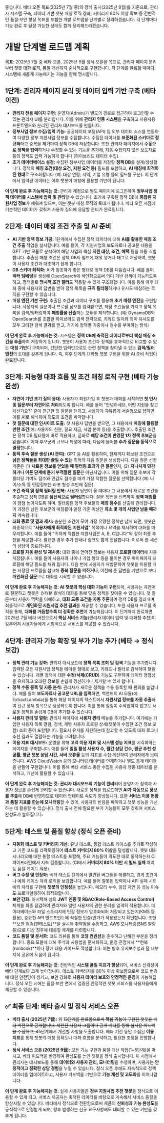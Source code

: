 좋습니다. 베타 오픈 목표(2025년 7월 중)와 정식 출시(2025년 9월)를 기준으로, 관리자 시스템 구축, 데이터 기반 챗봇 매칭 로직 강화, 커버리지 80% 이상 확보 등 전반적인 품질·보안 향상 목표를 포함한 개발 로드맵을 단계별로 정리하겠습니다. 각 단계마다 기능 완료 후 달성 가능한 상태도 함께 정리해드리겠습니다.


# 개발 단계별 로드맵 계획

**목표:** 2025년 7월 중 베타 오픈, 2025년 9월 정식 오픈을 목표로, 관리자 페이지 분리부터 챗봇 대화 로직, 품질 개선까지 순차적으로 구현합니다. 각 단계를 완료할 때마다 시스템에 새롭게 가능해지는 기능을 함께 명시합니다.

## 1단계: 관리자 페이지 분리 및 데이터 입력 기반 구축 (베타 이전)

* **관리자 전용 페이지 구현:** 운영자(Admin)가 별도의 경로로 접근하여 로그인할 수 있는 관리자 UI를 분리합니다. 이를 위해 **관리자 인증 시스템**을 구축하고 사용자용 프론트엔드와 분리된 관리자 대시보드를 만듭니다.
* **정부사업 정보 수집/입력 기능:** 공공데이터 포털(API) 등 외부 데이터 소스를 연동하여 다양한 정부 지원사업 정보를 수집합니다. 수집된 데이터를 **표준화된 스키마로 정규화**하고 중복을 제거하여 정책 DB에 저장합니다. 또한 관리자 페이지에서 **수동으로 정책을 입력**하거나 수정할 수 있는 기능을 추가해, 자동 수집되지 않은 보도자료 등의 정책도 입력 가능하게 합니다 (하이브리드 데이터 수집).
* **초기 데이터베이스 설정:** 수집된 정부사업 데이터를 저장할 **정책 DB**를 설계/생성합니다. 정책의 **매칭 조건(대상 요건, 지원 요건 등)** 필드를 포함하고, **AI 매칭에 최적화된 형태**로 구조화합니다 (예: 대상 연령, 지역, 기업 유형 등의 필드를 구분). 이 단계에서 입력된 데이터는 이후 챗봇이 매칭에 활용할 기반이 됩니다.

**이 단계 완료 후 가능해지는 것:** 관리자 계정으로 별도 페이지에 로그인하여 **정부사업 정책 데이터를 시스템에 입력 및 관리**할 수 있습니다. 초기에 구축된 정책 DB에 **통합된 지원사업 정보**가 채워져 있으며, 이는 챗봇 매칭 로직의 토대가 됩니다. 베타 오픈 시점에 기본적인 데이터가 갖춰져 사용자 질의에 응답할 준비가 완료됩니다.

## 2단계: 데이터 매칭 조건 추출 및 AI 준비

* **AI 기반 정책 정보 가공:** 1단계에서 수집된 정책 데이터에 대해 **AI를 활용한 매칭 조건 추출** 작업을 실시합니다. 예를 들어, 각 지원사업의 보도자료나 공고문 내용을 GPT 기반 모듈로 분석하여 해당 사업의 핵심 **지원 대상, 조건, 혜택** 등을 자동 식별합니다. 추출된 매칭 조건은 정책 DB의 필드에 채워 넣거나 태그로 저장하여, 챗봇이 사용자 조건과 대조하기 쉽게 합니다.
* **DB 스키마 최적화:** AI가 참조하기 좋은 형태로 정책 DB를 다듬습니다. 예를 들어 **벡터 임베딩**을 생성해 OpenSearch에 색인함으로써 의미 기반 검색이 가능하도록 하고, 정책별로 **명시적 조건 필터**도 적용할 수 있게 구조화합니다. 이를 통해 이후 대화 중에 사용자의 답변을 받아 정책 목록을 **규칙 필터링**하거나 유사도 매칭하는 로직을 구현할 수 있습니다.
* **매칭 엔진 기본 구현:** 추출된 조건과 데이터 구조를 활용해 **초기 매칭 엔진**을 구현합니다. 사용자의 질문이나 프로필 정보를 입력받으면, 해당 조건들을 가지고 정책 목록을 검색/필터링하여 **매칭률을 산출**하는 모듈을 제작합니다. (예: DynamoDB와 OpenSearch를 조합한 하이브리드 검색 전략으로, 키워드 일치와 의미 유사도를 모두 고려한 검색 결과를 얻고, 거기에 정책별 가중치나 점수를 부여하는 방식)

**이 단계 완료 후 가능해지는 것:** 시스템은 **정책 DB에 축적된 데이터로부터 핵심 매칭 조건을 추출**하여 저장하게 됩니다. 챗봇이 사용자 조건과 정책을 효과적으로 비교할 수 있는 **매칭 기반**이 구축되며, 간단한 입력만으로도 관련 정책을 찾아낼 수 있는 **검색/필터 엔진**의 토대를 갖추게 됩니다. 즉, 이후 단계의 대화형 챗봇 구현을 위한 AI 준비 작업이 완료됩니다.

## 3단계: 지능형 대화 흐름 및 조건 매칭 로직 구현 (베타 기능 완성)

* **자연어 기반 초기 질의 응대:** 사용자가 회원가입 후 챗봇과 대화를 시작하면 **첫 인사 및 질문부터 자연어로 처리**되도록 합니다. 예를 들어 "안녕하세요, 어떤 지원을 찾고 계신가요?" 같이 친근한 첫 질문을 던지고, 사용자가 자유롭게 서술형으로 답하면 이를 AI로 해석하여 의도와 조건을 파악합니다.
* **첫 질문에 대한 인사이트 도출:** 첫 사용자 답변을 받으면, 그 내용에서 **매칭에 활용할만한 조건**(예: 사용자의 신분, 필요 자금, 사업 분야 등)을 추출합니다. 추출된 조건은 정책 DB 필터링에 바로 적용하고, 곧바로 **해당 조건이 반영된 1차 정책 후보군**을 얻습니다. 이때 후보군의 규모나 특성에 따라, 다음에 물어볼 **추가 질문을 동적으로 결정**합니다.
* **동적 후속 질문 생성 (AI 관여):** GPT 등 AI를 활용하여, 현재까지 확보된 조건으로 **남은 정책들을 최대한 줄일 수 있는** 최적의 다음 질문을 생성합니다. 다음 질문 선정 기준은 (1) **새로운 정보를 얻었을 때 필터링 효과가 큰 질문**인지, (2) **지나치게 민감하거나 이른 단계에 묻기 부적절한 질문**은 아닌지입니다. 이를 위해 질문 후보에 각 필터링 기여도 점수와 민감도 점수를 매겨 가장 적합한 질문을 선택합니다 (예: 나이/소득 등 민감정보는 라포 형성 후반에 질문).
* **조건 축적 및 정책 필터링 반복:** 사용자 답변이 올 때마다 그 내용에서 새로운 조건을 추출하고 정책 DB를 **점진적으로 필터링**합니다. 질문-답변을 반복하여 **정책 매칭률**이 점점 높아지도록 하며, 필터링된 정책 후보들의 **매칭 점수**를 산출해 관리합니다. 이 과정은 남은 후보군의 매칭률이 일정 기준 이상인 **최소 몇 개의 사업만 남을 때까지** 계속됩니다.
* **대화 종료 및 결과 제시:** 충분한 조건이 모여 가장 유망한 정책만 남게 되면, 챗봇은 최종적으로 "**사용자에게 최적화된 지원사업**" 목록이나 요약을 제시하며 대화를 마무리합니다. 예를 들어 "귀하께 적합한 지원사업은 A, B, C입니다"와 같이 최종 추천을 제공합니다. 필요한 경우 추가 안내나 링크도 함께 전달합니다. 이로써 한 세션의 상담이 종료됩니다.
* **프로필 자동 완성 및 재사용:** 대화 중에 얻어진 정보는 사용자 **프로필 데이터**에 자동 저장됩니다. 예를 들어 사용자의 나이나 기업 형태 등을 물어본 경우 마이페이지 프로필에 해당 필드를 채워 둡니다. 다음 번에 사용자가 재방문하여 챗봇을 이용할 때는 저장된 프로필을 참고해 **중복 질문을 피하거나**, 이전에 준 답변을 기반으로 보다 **개인화된 질문**으로 대화를 시작할 수 있습니다.

**이 단계 완료 후 가능해지는 것:** **AI 챗봇의 핵심 대화 기능이 구현**되어, 사용자는 자연어로 질문하고 챗봇은 *인터뷰 형식*의 대화를 통해 맞춤 정책을 찾아줄 수 있습니다. 첫 질문부터 사용자 맥락을 이해하고, **대화 도중 조건을 자동 추론**하여 정책 DB를 걸러내며, 최종적으로 **개인화된 지원사업 추천 결과**를 제공할 수 있습니다. 또한 사용자 프로필 축적을 통해, **대화를 거듭할수록 더 정확한 추천**이 가능해집니다. 이 단계까지 완료하면 2025년 7월 베타 버전으로서 **핵심 서비스 기능**(관리자 데이터 입력 및 대화형 추천)이 갖추어져 사용자들에게 시험적으로 서비스를 제공할 수 있습니다.

## 4단계: 관리자 기능 확장 및 부가 기능 추가 (베타 → 정식 보강)

* **정책 관리 기능 강화:** 관리자 대시보드에 **정책 목록 조회 및 검색** 기능을 추가합니다. 입력된 모든 지원사업 정책을 테이블 형태로 보고, 키워드나 필터로 검색하여 찾을 수 있습니다. 개별 정책에 대한 **수정/삭제(CRUD)** 기능도 구현하여 데이터 정합성을 유지하고 오래된 정보를 손쉽게 갱신하거나 제거할 수 있게 합니다.
* **정책 수동 등록 및 자동 분석:** 관리자가 새로운 정책을 수동 등록할 때 편의를 높입니다. 예를 들어 **보도자료나 공고문 URL을 입력**하면, 백엔드의 AI 모듈(예: ExtractLambda)을 통해 해당 페이지의 텍스트에서 **지원사업 정보를 자동 추출**하여 신규 정책 항목으로 생성되도록 합니다. 이를 통해 일일이 수작업하지 않고도 새로운 정책을 손쉽게 DB에 추가할 수 있습니다.
* **사용자 관리 및 열람:** 관리자 페이지에 **사용자 관리** 메뉴를 추가합니다. 여기에는 가입한 사용자 목록 열람, 검색, 개별 사용자 프로필 상세(챗봇이 수집한 조건 정보 포함) 조회 등이 포함됩니다. 필요시 유저를 지원하는데 참고할 수 있도록 대화 로그나 추천 결과도 열람하는 기능을 고려합니다.
* **이용 지표 대시보드:** 운영을 위해 **고객 이용 지표 및 시스템 성능 지표**를 시각화하는 페이지를 구축합니다. 예를 들어 **일일 활성 사용자 수, 월간 상담 건수, 평균 추천 성공률, 평균 챗봇 응답 시간, 서버 오류율** 등의 지표를 수집·계산하여 관리자에게 보여줍니다. AWS CloudWatch 등의 모니터링 데이터를 연계하거나 별도 통계 테이블을 만들어 구현합니다. 이를 통해 베타 서비스 동안 수집된 사용자 행동 데이터를 분석하고, 개선에 활용할 수 있습니다.

**이 단계 완료 후 가능해지는 것:** **관리자 대시보드의 기능이 완비**되어 운영자가 정책과 사용자 정보를 손쉽게 관리할 수 있습니다. 새로운 정책을 업로드하면 **AI가 자동으로 정보를 추출**해 DB에 반영하므로 데이터 업데이트 속도가 향상됩니다. 또한 **서비스 이용 현황과 품질 지표를 한눈에 모니터링**할 수 있어, 사용자의 반응을 파악하고 챗봇 성능을 개선하는 데 활용할 수 있습니다. 정식 출시 전에 필요한 부가 기능들이 모두 갖춰져 서비스 완성도가 높아집니다.

## 5단계: 테스트 및 품질 향상 (정식 오픈 준비)

* **자동화 테스트 및 커버리지 개선:** 유닛 테스트, 통합 테스트 케이스를 추가로 작성하고 기존 코드를 리팩토링하여 **테스트 커버리지 80% 이상**을 달성합니다. 챗봇 대화 시나리오에 대한 통합 테스트를 포함해, 주요 기능들이 의도한 대로 동작하는지 CI 파이프라인에서 지속 검증합니다. (CI에서 **커버리지 80% 미만 시 빌드 실패** 처리 등 품질 게이트 적용)
* **버그 수정 및 안정화:** 베타 테스트 단계에서 발견된 버그들을 해결하고, 경계 조건이나 예외 케이스 처리 로직을 보강합니다. 예를 들어 잘못된 입력이나 API 실패 시의 예외 처리를 구현해 **챗봇의 안정성**을 높입니다. 메모리 누수, 응답 지연 등 성능 이슈도 프로파일링하여 최적화합니다.
* **보안 강화:** 아키텍처 상의 **JWT 인증 및 RBAC(Role-Based Access Control)** 체계를 최종 점검하여 관리자와 일반 사용자의 권한 분리를 엄격히 적용합니다. 데이터베이스와 파일 스토리지에 민감 정보가 암호화되어 저장되고 있는지(KMS 등 활용), 중요한 API 엔드포인트에 적절한 인증/인가가 적용됐는지 확인합니다. 또한 \*\*보안 점검(펜테스트)\*\*을 실시해 취약점을 수정하고, AWS 모니터링(SNS 알람 등)으로 이상 징후에 대응할 체계를 마련합니다.
* **코드 품질 및 문서화:** 코드 리뷰를 통해 **코딩 컨벤션**을 준수하고 난해한 부분을 정리합니다. 중요 모듈에 대해 주석과 사용법을 문서화하고, 운영 관점에서 \*\*런북(runbook)\*\*이나 장애 대응 가이드도 작성합니다. 이는 향후 유지보수성과 팀 내부 지식 공유에 도움이 됩니다.

**이 단계 완료 후 가능해지는 것:** 전반적인 **시스템 품질 지표가 향상**되어, 서비스 신뢰성이 베타 단계보다 크게 높아집니다. 테스트 커버리지를 80% 이상 확보함으로써 코드 변경에 대한 안전망이 생기고, 보안 강화로 **사용자 데이터 보호와 안정적인 운영**이 가능해집니다. 정식 오픈 시에는 품질·보안 면에서 검증된 안정적인 챗봇 서비스를 사용자들에게 제공할 수 있습니다.

## ✅ 최종 단계: 베타 출시 및 정식 서비스 오픈

* **베타 출시 (2025년 7월):** 위 1~~3단계를 완료함으로써 **핵심 기능**이 구현된 챗봇을 베타 버전으로 공개합니다. 제한된 사용자 그룹이나 공개 베타를 통해 실사용 피드백을 수집하고, 4~~5단계에서 개선할 사항을 도출합니다. 베타 기간 동안 수집된 **이용 지표**를 통해 챗봇의 매칭 정확도나 대화 흐름을 분석하고, 필요한 조정을 진행합니다.
* **정식 서비스 오픈 (2025년 9월):** 모든 기능 구현과 품질 개선 작업(1\~5단계)을 마치고, 베타 피드백을 반영하여 완성도를 높인 챗봇을 정식 출시합니다. 이 시점에서 관리자는 대시보드를 통해 **데이터와 사용자 관리, 모니터링**을 수행하며, 사용자는 **안정적이고 정확한 상담 경험**을 누릴 수 있습니다. 정식 오픈 후에도 지속적으로 정책 데이터를 업데이트하고, 사용자 피드백을 기반으로 **기능 개선 및 고도화**를 이어나갑니다.

**이 단계 완료 후 가능해지는 것:** 실제 사용자들은 **정부 지원사업 추천 챗봇**을 정식으로 이용할 수 있게 되고, 서비스 제공자는 축적된 데이터를 바탕으로 계속해서 서비스 품질을 향상시킬 수 있습니다. 베타에서 정식으로 전환함으로써 제품의 **신뢰성과 기능 완성도**를 공식적으로 인정받게 되며, 향후 발생하는 신규 요구사항에도 대비할 수 있는 기반을 갖추게 됩니다.
